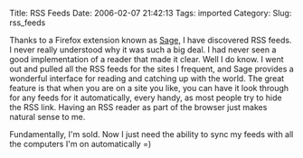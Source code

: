 Title: RSS Feeds
Date: 2006-02-07 21:42:13
Tags: imported
Category: 
Slug: rss_feeds

Thanks to a Firefox extension known as <a title="Sage" href="http://sage.mozdev.org/">Sage</a>, I have discovered RSS feeds.  I never really understood why it was such a big deal.  I had never seen a good implementation of a reader that made it clear.  Well I do know.  I went out and pulled all the RSS feeds for the sites I frequent, and Sage provides a wonderful interface for reading and catching up with the world.  The great feature is that when you are on a site you like, you can have it look through for any feeds for it automatically, every handy, as most people try to hide the RSS link.  Having an RSS reader as part of the browser just makes natural sense to me.

Fundamentally, I'm sold.  Now I just need the ability to sync my feeds with all the computers I'm on automatically =)
